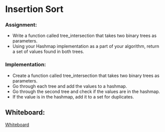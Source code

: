# Insertion Sort

### Assignment:
- Write a function called tree_intersection that takes two binary trees as parameters.
- Using your Hashmap implementation as a part of your algorithm, return a set of values found in both trees.



### Implementation:
- Create a function called tree_intersection that takes two binary trees as parameters.
- Go through each tree and add the values to a hashmap.
- Go through the second tree and check if the values are in the hashmap.
- If the value is in the hashmap, add it to a set for duplicates.


## Whiteboard:
[Whiteboard](cc32.png)



